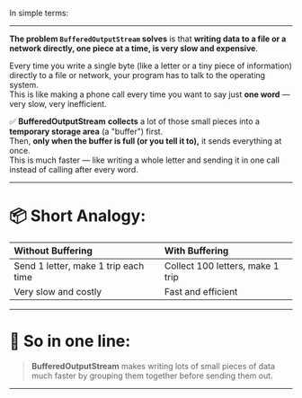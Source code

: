 In simple terms:

---

**The problem `BufferedOutputStream` solves** is that **writing data to a file or a network directly, one piece at a time, is very slow and expensive**.

Every time you write a single byte (like a letter or a tiny piece of information) directly to a file or network, your program has to talk to the operating system.  
This is like making a phone call every time you want to say just **one word** — very slow, very inefficient.

✅ **BufferedOutputStream** **collects** a lot of those small pieces into a **temporary storage area** (a "buffer") first.  
Then, **only when the buffer is full (or you tell it to),** it sends everything at once.  
This is much faster — like writing a whole letter and sending it in one call instead of calling after every word.

---

# 📦 Short Analogy:

| Without Buffering | With Buffering |
|:------------------|:---------------|
| Send 1 letter, make 1 trip each time | Collect 100 letters, make 1 trip |
| Very slow and costly | Fast and efficient |

---

# 🎯 So in one line:

> **BufferedOutputStream** makes writing lots of small pieces of data much faster by grouping them together before sending them out.

---

